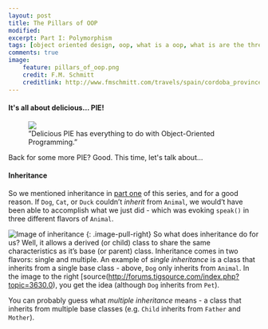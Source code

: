 ```yaml
---
layout: post
title: The Pillars of OOP
modified:
excerpt: Part I: Polymorphism
tags: [object oriented design, oop, what is a oop, what is are the three pillars of object oriented design, encapsulation, polymorpish, inheritance, oop in c++, PIE, three pillars of oop, tutorial on OOP, programming, programming languages]
comments: true
image:
    feature: pillars_of_oop.png
    credit: F.M. Schmitt
    creditlink: http://www.fmschmitt.com/travels/spain/cordoba_province/cordoba-mosque/FirstExpansion.html
---
```


#### It's all about delicious… PIE!

<figure>
    <a href="http://www.epicurious.com/images/articlesguides/seasonalcooking/winter/key-lime-pie.jpg"><img src="http://www.epicurious.com/images/articlesguides/seasonalcooking/winter/key-lime-pie.jpg"></a>
    <figcaption>”Delicious PIE has everything to do with Object-Oriented Programming.”</figcaption>
</figure>

Back for some more PIE? Good. This time, let's talk about...

#### Inheritance

So we mentioned inheritance in [part one](/_posts/2015-10-07-pillars-of-oop-polymorphism.md) of this series, and for a good reason. If `Dog`, `Cat`, or `Duck` couldn’t *inherit* from `Animal`, we would’t have been able to accomplish what we just did   - which was evoking `speak()` in three different flavors of `Animal`.

![Image of inheritance](http://www.derekyu.com/tigs/forums/tutorials/gmtut/gmtut-008.png)
{: .image-pull-right}
So what does inheritance do for us? Well, it allows a derived (or child) class to share the same characteristics as it’s base (or parent) class.  Inheritance comes in two flavors: single and multiple. An example of *single inheritance* is a class that inherits from a single base class - above, `Dog` only inherits from `Animal`. In the image to the right [source(http://forums.tigsource.com/index.php?topic=3630.0), you get the idea (although `Dog` inherits from `Pet`). 

You can probably guess what *multiple inheritance* means - a class that inherits from multiple base classes (e.g. `Child` inherits from `Father` and `Mother`). 
